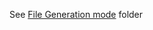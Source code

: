 See [File Generation mode](https://github.com/spideythewebhead/dart_data_class_plugin/tree/main/examples/file_generation_mode/lib) folder
